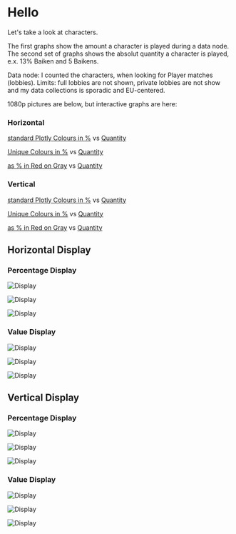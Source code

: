 # **Hello**

Let's take a look at characters.

The first graphs show the amount a character is played during a data node. The second set of graphs shows the absolut quantity a character is played, e.x. 13% Baiken and 5 Baikens.

Data node: I counted the characters, when looking for Player matches (lobbies). Limits: full lobbies are not shown, private lobbies are not show and my data collections is sporadic and EU-centered.

1080p pictures are below, but interactive graphs are here:

### Horizontal

[standard Plotly Colours in %](https://papstjl4u.github.io/BaikenMains/generate_h_graph_plt_colours_True.html) vs [Quantity](https://papstjl4u.github.io/BaikenMains/generate_h_graph_plt_colours_False.html)


[Unique Colours in %](https://papstjl4u.github.io/BaikenMains/generate_h_graph_unique_colours_True.html) vs [Quantity](https://papstjl4u.github.io/BaikenMains/generate_h_graph_unique_colours_False.html)


[as % in Red on Gray](https://papstjl4u.github.io/BaikenMains/generate_h_graph_red_on_gray_True.html) vs [Quantity](https://papstjl4u.github.io/BaikenMains/generate_h_graph_red_on_gray_colours_False.html)

### Vertical

[standard Plotly Colours in %](https://papstjl4u.github.io/BaikenMains/generate_v_graph_plt_colours_True.html) vs [Quantity](https://papstjl4u.github.io/BaikenMains/generate_v_graph_plt_colours_False.html)


[Unique Colours in %](https://papstjl4u.github.io/BaikenMains/generate_v_graph_unique_colours_True.html) vs [Quantity](https://papstjl4u.github.io/BaikenMains/generate_v_graph_unique_colours_False.html)


[as % in Red on Gray](https://papstjl4u.github.io/BaikenMains/generate_v_graph_red_on_gray_True.html) vs [Quantity](https://papstjl4u.github.io/BaikenMains/generate_v_graph_red_on_gray_colours_False.html)

## Horizontal Display


### Percentage Display

![Display](https://papstjl4u.github.io/BaikenMains/generate_h_graph_plt_colours_True.png)

![Display](https://papstjl4u.github.io/BaikenMains/generate_h_graph_unique_colours_True.png)

![Display](https://papstjl4u.github.io/BaikenMains/generate_h_graph_red_on_gray_True.png)

### Value Display

![Display](https://papstjl4u.github.io/BaikenMains/generate_h_graph_plt_colours_False.png)

![Display](https://papstjl4u.github.io/BaikenMains/generate_h_graph_unique_colours_False.png)

![Display](https://papstjl4u.github.io/BaikenMains/generate_h_graph_red_on_gray_False.png)


## Vertical Display

### Percentage Display

![Display](https://papstjl4u.github.io/BaikenMains/generate_v_graph_plt_colours_True.png)

![Display](https://papstjl4u.github.io/BaikenMains/generate_v_graph_unique_colours_True.png)

![Display](https://papstjl4u.github.io/BaikenMains/generate_v_graph_red_on_gray_True.png)

### Value Display

![Display](https://papstjl4u.github.io/BaikenMains/generate_v_graph_plt_colours_False.png)

![Display](https://papstjl4u.github.io/BaikenMains/generate_v_graph_unique_colours_False.png)

![Display](https://papstjl4u.github.io/BaikenMains/generate_v_graph_red_on_gray_False.png)
